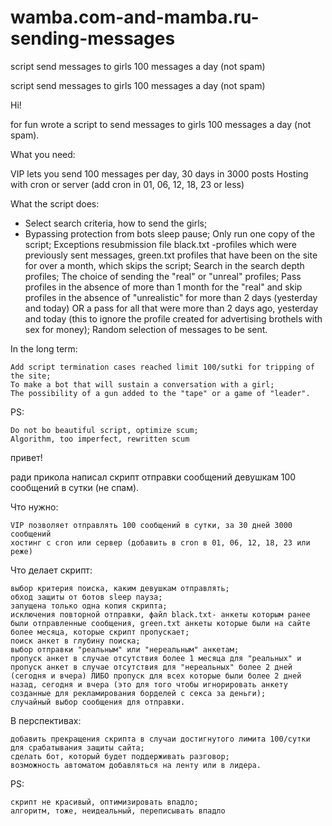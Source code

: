 wamba.com-and-mamba.ru-sending-messages
=======================================

script send messages to girls 100 messages a day (not spam)


script send messages to girls 100 messages a day (not spam)

Hi!

for fun wrote a script to send messages to girls 100 messages a day (not spam).

What you need:

VIP lets you send 100 messages per day, 30 days in 3000 posts
Hosting with cron or server (add cron in 01, 06, 12, 18, 23 or less)

What the script does:

- Select search criteria, how to send the girls;
- Bypassing protection from bots sleep pause;
    Only run one copy of the script;
    Exceptions resubmission file black.txt -profiles which were previously sent messages, green.txt profiles that have been on the site for over a month, which skips the script;
    Search in the search depth profiles;
    The choice of sending the "real" or "unreal" profiles;
    Pass profiles in the absence of more than 1 month for the "real" and skip profiles in the absence of "unrealistic" for more than 2 days (yesterday and today) OR a pass for all that were more than 2 days ago, yesterday and today (this to ignore the profile created for advertising brothels with sex for money);
    Random selection of messages to be sent.

In the long term:

    Add script termination cases reached limit 100/sutki for tripping of the site;
    To make a bot that will sustain a conversation with a girl;
    The possibility of a gun added to the "tape" or a game of "leader".

PS:

    Do not bo beautiful script, optimize scum;
    Algorithm, too imperfect, rewritten scum

привет!

ради прикола написал скрипт отправки сообщений девушкам 100 сообщений в сутки (не спам).

Что нужно:

    VIP позволяет отправлять 100 сообщений в сутки, за 30 дней 3000 сообщений
    хостинг с cron или сервер (добавить в cron в 01, 06, 12, 18, 23 или реже)

Что делает скрипт:

    выбор критерия поиска, каким девушкам отправлять;
    обход защиты от ботов sleep пауза;
    запущена только одна копия скрипта;
    исключения повторной отправки, файл black.txt- анкеты которым ранее были отправленные сообщения, green.txt анкеты которые были на сайте более месяца, которые скрипт пропускает;
    поиск анкет в глубину поиска;
    выбор отправки "реальным" или "нереальным" анкетам;
    пропуск анкет в случае отсутствия более 1 месяца для "реальных" и пропуск анкет в случае отсутствия для "нереальных" более 2 дней (сегодня и вчера) ЛИБО пропуск для всех которые были более 2 дней назад, сегодня и вчера (это для того чтобы игнорировать анкету созданные для рекламирования борделей с секса за деньги);
    случайный выбор сообщения для отправки.

В перспективах:

    добавить прекращения скрипта в случаи достигнутого лимита 100/сутки для срабатывания защиты сайта;
    сделать бот, который будет поддерживать разговор;
    возможность автоматом добавляться на ленту или в лидера.

PS:

    скрипт не красивый, оптимизировать впадло;
    алгоритм, тоже, неидеальный, переписывать впадло
